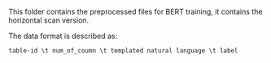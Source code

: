 This folder contains the preprocessed files for BERT training, it contains the horizontal scan version.

The data format is described as:
```
table-id \t num_of_coumn \t templated natural language \t label
```
